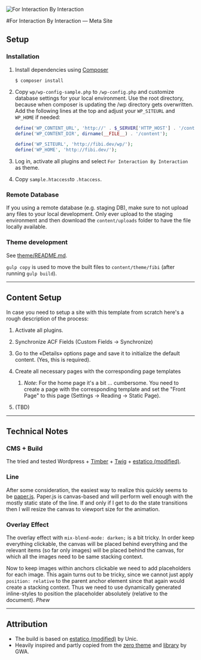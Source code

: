 ![For Interaction By Interaction](https://rawgit.com/d-simon/for-interaction-by-interaction/master/theme/source/preview/assets/media/logo-module.svg "For Interaction By Interaction")

#For Interaction By Interaction — Meta Site

## Setup
### Installation

1. Install dependencies using [Composer](https://getcomposer.org)

    ```
    $ composer install
    ```

2. Copy `wp/wp-config-sample.php` to `/wp-config.php` and customize database settings for your local environment. Use the root directory, because when composer is updating the /wp directory gets overwritten. Add the following lines at the top and adjust your `WP_SITEURL` and `WP_HOME` if needed:

    ```php
    define('WP_CONTENT_URL', 'http://' . $_SERVER['HTTP_HOST'] . '/content');
    define('WP_CONTENT_DIR', dirname(__FILE__) . '/content');

    define('WP_SITEURL', 'http://fibi.dev/wp/');
    define('WP_HOME', 'http://fibi.dev/');

    ```

3. Log in, activate all plugins and select `For Interaction By Interaction` as theme.

4. Copy `sample.htaccess`to `.htaccess`.

### Remote Database

If you using a remote database (e.g. staging DB), make sure to not upload any files to your local development.
Only ever upload to the staging environment and then download the `content/uploads` folder to have the file locally available.

### Theme development

See [theme/README.md](theme/README.md).

`gulp copy` is used to move the built files to `content/theme/fibi` (after running `gulp build`).

---

## Content Setup

In case you need to setup a site with this template from scratch here's a rough description of the process:

1. Activate all plugins.

2. Synchronize ACF Fields (Custom Fields -> Synchronize)

3. Go to the «Details» options page and save it to initialize the default content. (Yes, this is required).

4. Create all necessary pages with the corresponding page templates
   
    1. *Note*: For the home page it's a bit … cumbersome. You need to create a page with the corresponding template and set the "Front Page" to this page (Settings -> Reading -> Static Page).

5. (TBD)


---

## Technical Notes

### CMS + Build
The tried and tested Wordpress + [Timber](http://upstatement.com/timber/) + [Twig](http://twig.sensiolabs.org/) + [estatico (modified)](https://github.com/unic/estatico).

### Line
After some consideration, the easiest way to realize this quickly seems to be [paper.js](http://paperjs.org). Paper.js is canvas-based and will perform well enough with the mostly static state of the line. If and only if I get to do the state transitions then I will resize the canvas to viewport size for the animation.

### Overlay Effect

The overlay effect with  `mix-blend-mode: darken;` is a bit tricky.
In order keep everything clickable, the canvas will be placed behind everything and the relevant items (so far only images) will be placed behind the canvas, for which all the images need to be same stacking context.

Now to keep images within anchors clickable we need to add placeholders for each image. This again turns out to be tricky, since we cannot just apply `position: relative` to the parent anchor element since that again would create a stacking context. Thus we need to use dynamically generated inline-styles to position the placeholder absolutely (relative to the document).
*Phew*

---


## Attribution

- The build is based on [estatico (modified)](https://github.com/unic/estatico) by Unic.
- Heavily inspired and partly copied from the [zero theme](https://github.com/gwa/zero) and [library](https://github.com/gwa/zero-library) by GWA.

